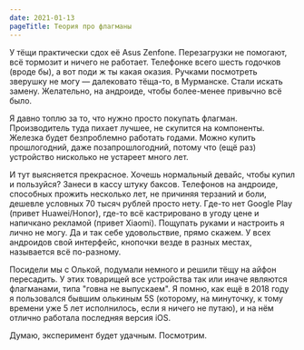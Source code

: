 ```yaml
---
date: 2021-01-13
pageTitle: Теория про флагманы
---
```

У тёщи практически сдох её Asus Zenfone. Перезагрузки не помогают, всё тормозит и ничего не работает. Телефонке всего 
шесть годочков (вроде бы), а вот поди ж ты какая оказия. Ручками посмотреть зверушку не могу — далековато тёща-то, в 
Мурманске. Стали искать замену. Желательно, на андроиде, чтобы более-менее привычно всё было.

Я давно топлю за то, что нужно просто покупать флагман. Производитель туда пихает лучшее, не скупится на компоненты. 
Железка будет безпроблемно работать годами. Можно купить прошлогодний, даже позапрошлогодний, потому что (ещё раз) 
устройство нисколько не устареет много лет.

И тут выясняется прекрасное. Хочешь нормальный девайс, чтобы купил и пользуйся? Занеси в кассу штуку баксов. Телефонов 
на андроиде, способных прожить несколько лет, не причиняя терзаний и боли, дешевле условных 70 тысяч рублей просто нету. 
Где-то нет Google Play (привет Huawei/Honor), где-то всё кастрировано в угоду цене и напичкано рекламой (привет Xiaomi). 
Пощупать руками и настроить я лично не могу. Да и так себе удовольствие, прямо скажем. У всех андроидов свой интерфейс, 
кнопочки везде в разных местах, называется всё по-разному.

Посидели мы с Олькой, подумали немного и решили тёщу на айфон пересадить. У этих товарищей все устройства так или иначе 
являются флагманами, типа "говна не выпускаем". Я помню, как ещё в 2018 году я пользовался бывшим олькиным 5S (которому, 
на минуточку, к тому времени уже 5 лет исполнилось, если я ничего не путаю), и на нём отлично работала последняя версия 
iOS.

Думаю, эксперимент будет удачным. Посмотрим.
